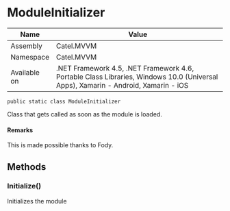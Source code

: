 

# ModuleInitializer

Name|Value
---|---
Assembly|Catel.MVVM
Namespace|Catel.MVVM
Available on|.NET Framework 4.5, .NET Framework 4.6, Portable Class Libraries, Windows 10.0 (Universal Apps), Xamarin - Android, Xamarin - iOS

```
public static class ModuleInitializer
```

Class that gets called as soon as the module is loaded.

#### Remarks

This is made possible thanks to Fody.



## Methods

### Initialize()

Initializes the module



